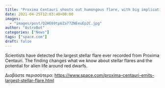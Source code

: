 ```yaml
---
title: "Proxima Centauri shoots out humongous flare, with big implications for alien life"
date: 2021-04-25T12:03:40+00:00
images:
  - "images/post/Q2HE69tpUZa77ZNEeuEp2C.jpg"
author: "AstroBot"
categories: ["News"]
tags: ["space.com"]
draft: false
---
```


Scientists have detected the largest stellar flare ever recorded from Proxima Centauri. The finding changes what we know about stellar flares and the potential for alien life around red dwarfs. 

Διαβάστε περισσότερα: https://www.space.com/proxima-centauri-emits-largest-stellar-flare.html
